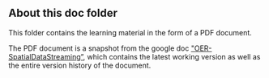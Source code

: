 ## About this doc folder

This folder contains the learning material in the form of a PDF document.

The PDF document is a snapshot from the google doc  ["OER-SpatialDataStreaming”](https://docs.google.com/document/d/1Olka2yqekvTZegyb4737FwdfAvchhFT5mzjX_4zMzGs/edit?usp=sharing), which contains the latest working version as well as the entire version history of the document. 
